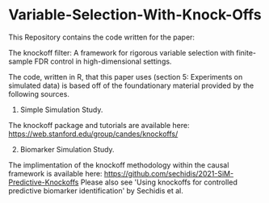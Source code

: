 # Variable-Selection-With-Knock-Offs

This Repository contains the code written for the paper: 

The knockoff filter: A framework for rigorous variable selection with finite-sample FDR control in high-dimensional settings.

The code, written in R, that this paper uses (section 5: Experiments on simulated data) is based off of the foundationary material provided by the following sources.


1. Simple Simulation Study.

The knockoff package and tutorials are available here: https://web.stanford.edu/group/candes/knockoffs/

2. Biomarker Simulation Study.

The implimentation of the knockoff methodology within the causal framework is available here: https://github.com/sechidis/2021-SiM-Predictive-Knockoffs
Please also see 'Using knockoffs for controlled predictive biomarker identification' by Sechidis et al. 
